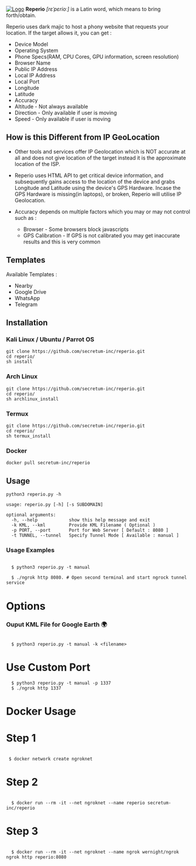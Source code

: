 [![Logo](https://raw.githubusercontent.com/secretum-inc/reperio/main/images/reperio.png)](https://github.com/secretum-inc/reperio)
**Reperio** *[rɛˈpɛrioː]* is a Latin word, which means to bring forth/obtain. 

Reperio uses dark majic to host a phony website that requests your location. If the target allows it, you can get :

* Device Model
* Operating System
* Phone Specs(RAM, CPU Cores, GPU information, screen resolution)
* Browser Name
* Public IP Address
* Local IP Address
* Local Port
* Longitude
* Latitude
* Accuracy
* Altitude - Not always available
* Direction - Only available if user is moving
* Speed - Only available if user is moving



## How is this Different from IP GeoLocation

* Other tools and services offer IP Geolocation which is NOT accurate at all and does not give location of the target instead it is the approximate location of the ISP.

* Reperio uses HTML API to get critical device information, and subsequently gains access to the location of the device and grabs Longitude and Latitude using the device's GPS Hardware. Incase the GPS Hardware is missing(in laptops), or broken, Reperio will utilise IP Geolocation.
* Accuracy depends on multiple factors which you may or may not control such as :

  * Browser - Some browsers block javascripts
  * GPS Calibration - If GPS is not calibrated you may get inaccurate results and this is very common

## Templates

Available Templates : 

* Nearby
* Google Drive
* WhatsApp
* Telegram

## Installation

### Kali Linux / Ubuntu / Parrot OS

```console
git clone https://github.com/secretum-inc/reperio.git
cd reperio/
sh install
```

### Arch Linux

```console
git clone https://github.com/secretum-inc/reperio.git
cd reperio/
sh archlinux_install
```

### Termux

```console
git clone https://github.com/secretum-inc/reperio.git
cd reperio/
sh termux_install
```
### Docker

```console
docker pull secretum-inc/reperio
```

## Usage

```console
python3 reperio.py -h

usage: reperio.py [-h] [-s SUBDOMAIN]

optional arguments:
  -h, --help            show this help message and exit
  -k KML, --kml         Provide KML Filename ( Optional )
  -p PORT, --port       Port for Web Server [ Default : 8080 ]
  -t TUNNEL, --tunnel   Specify Tunnel Mode [ Available : manual ]
```

### Usage Examples

```console

  $ python3 reperio.py -t manual

  $ ./ngrok http 8080. # Open second terminal and start ngrock tunnel service

```

# Options

### Ouput KML File for Google Earth 🌍 

```console

  $ python3 reperio.py -t manual -k <filename>

```

# Use Custom Port

```console
  $ python3 reperio.py -t manual -p 1337
  $ ./ngrok http 1337

```

# Docker Usage 

# Step 1

```console

 $ docker network create ngroknet

```

# Step 2

```console

  $ docker run --rm -it --net ngroknet --name reperio secretum-inc/reperio

```

# Step 3

```console

  $ docker run --rm -it --net ngroknet --name ngrok wernight/ngrok ngrok http reperio:8080

```
